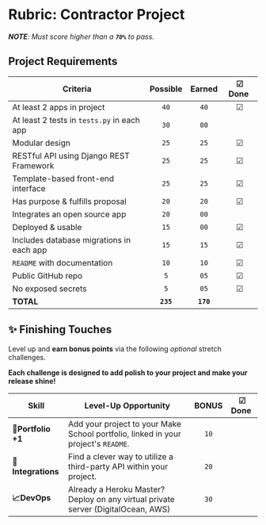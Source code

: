 # Rubric: Contractor Project

_**NOTE**: Must score higher than a **`70%`** to pass._

## Project Requirements

| Criteria                                   | Possible  |  Earned  | ☑ Done ️ |
| ------------------------------------------ | :-------: | :------: | :------: |
| At least 2 apps in project                 |   `40`    |   `40`   |    ☑     |
| At least 2 tests in `tests.py` in each app |   `30`    |   `00`   |          |
| Modular design                             |   `25`    |   `25`   |    ☑     |
| RESTful API using Django REST Framework    |   `25`    |   `25`   |    ☑     |
| Template-based front-end interface         |   `25`    |   `25`   |    ☑     |
| Has purpose & fulfills proposal            |   `20`    |   `20`   |    ☑     |
| Integrates an open source app              |   `20`    |   `00`   |          |
| Deployed & usable                          |   `15`    |   `00`   |    ☑     |
| Includes database migrations in each app   |   `15`    |   `15`   |    ☑     |
| `README` with documentation                |   `10`    |   `10`   |    ☑     |
| Public GitHub repo                         |    `5`    |   `05`   |    ☑     |
| No exposed secrets                         |    `5`    |   `05`   |    ☑     |
| **TOTAL**                                  | **`235`** | **`170`** |          |

## ✨ Finishing Touches

Level up and **earn bonus points** via the following _optional_ stretch challenges.

**Each challenge is designed to add polish to your project and make your release shine!**

| Skill              | Level-Up Opportunity                                                               | BONUS | ☑ Done ️ |
| ------------------ | ---------------------------------------------------------------------------------- | :---: | :------: |
| **🎉Portfolio +1** | Add your project to your Make School portfolio, linked in your project's `README`. | `10`  |          |
| **🔌Integrations** | Find a clever way to utilize a third-party API within your project.                | `20`  |          |
| **📈DevOps**       | Already a Heroku Master? Deploy on any virtual private server (DigitalOcean, AWS)  | `30`  |          |